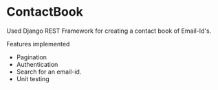 # ContactBook
Used Django REST Framework for creating a contact book of Email-Id's.

Features implemented

- Pagination
- Authentication
- Search for an email-id.
- Unit testing
